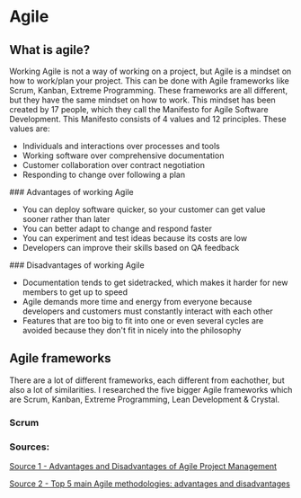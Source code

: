 # Agile

## What is agile?
Working Agile is not a way of working on a project, but Agile is a mindset on how to work/plan your project. This can be done with Agile frameworks like Scrum, Kanban, Extreme Programming. These frameworks are all different, but they have the same mindset on how to work. This mindset has been created by 17 people, which they call the Manifesto for Agile Software Development. This Manifesto consists of 4 values and 12 principles. These values are:
<ul>
  <li> Individuals and interactions over processes and tools </li>
  <li> Working software over comprehensive documentation </li>
  <li> Customer collaboration over contract negotiation </li>
  <li> Responding to change over following a plan </li>
</ul>
### Advantages of working Agile
<ul>
  <li> You can deploy software quicker, so your customer can get value sooner rather than later </li>
  <li> You can better adapt to change and respond faster </li>
  <li> You can experiment and test ideas because its costs are low </li>
  <li> Developers can improve their skills based on QA feedback </li>
</ul>
### Disadvantages of working Agile
<ul>
  <li> Documentation tends to get sidetracked, which makes it harder for new members to get up to speed </li>
  <li> Agile demands more time and energy from everyone because developers and customers must constantly interact with each other </li>
  <li> Features that are too big to fit into one or even several cycles are avoided because they don't fit in nicely into the philosophy </li>
</ul>

## Agile frameworks
There are a lot of different frameworks, each different from eachother, but also a lot of similarities. I researched the five bigger Agile frameworks which are Scrum, Kanban, Extreme Programming, Lean Development & Crystal.

### Scrum

### Sources:
[Source 1 - Advantages and Disadvantages of Agile Project Management](https://activecollab.com/blog/project-management/agile-project-management-advantages-disadvantages)

[Source 2 - Top 5 main Agile methodologies: advantages and disadvantages](https://www.xpand-it.com/blog/top-5-agile-methodologies/)

